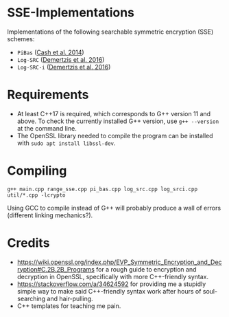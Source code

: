 # SSE-Implementations

Implementations of the following searchable symmetric encryption (SSE) schemes:

- `PiBas` ([Cash et al. 2014](https://eprint.iacr.org/2014/853.pdf))
- `Log-SRC` ([Demertzis et al. 2016](https://idemertzis.com/Papers/sigmod16.pdf))
- `Log-SRC-i` ([Demertzis et al. 2016](https://idemertzis.com/Papers/sigmod16.pdf))

# Requirements

- At least C++17 is required, which corresponds to G++ version 11 and above. To check the currently installed G++ version, use `g++ --version` at the command line.
- The OpenSSL library needed to compile the program can be installed with `sudo apt install libssl-dev`.

# Compiling

```
g++ main.cpp range_sse.cpp pi_bas.cpp log_src.cpp log_srci.cpp util/*.cpp -lcrypto
```

Using GCC to compile instead of G++ will probably produce a wall of errors (different linking mechanics?).

# Credits

- <https://wiki.openssl.org/index.php/EVP_Symmetric_Encryption_and_Decryption#C.2B.2B_Programs> for a rough guide to encryption and decryption in OpenSSL, specifically with more C++-friendly syntax.
- <https://stackoverflow.com/a/34624592> for providing me a stupidly simple way to make said C++-friendly syntax work after hours of soul-searching and hair-pulling.
- C++ templates for teaching me pain.
